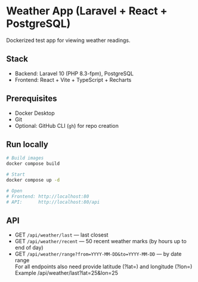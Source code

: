 # Weather App (Laravel + React + PostgreSQL)

Dockerized test app for viewing weather readings.

## Stack
- Backend: Laravel 10 (PHP 8.3-fpm), PostgreSQL
- Frontend: React + Vite + TypeScript + Recharts

## Prerequisites
- Docker Desktop
- Git
- Optional: GitHub CLI (`gh`) for repo creation

## Run locally
```bash
# Build images
docker compose build

# Start
docker compose up -d

# Open
# Frontend: http://localhost:80
# API:      http://localhost:80/api
```

## API

- GET `/api/weather/last` — last closest
- GET `/api/weather/recent` — 50 recent weather marks (by hours up to end of day)
- GET `/api/weather/range?from=YYYY-MM-DD&to=YYYY-MM-DD` — by date range<br>
For all endpoints also need provide latitude (?lat=) and longitude (?lon=)<br>
Example /api/weather/last?lat=25&lon=25

<!-- 
## GitHub (private)
```bash
# Initialize repo
git init
git add .
git commit -m "Initial commit: dockerized Laravel + React weather app"

# Create private repo (requires gh auth)
# gh auth login
gh repo create <your-org-or-user>/<repo-name> --private --source=. --remote=origin --push

# If not using gh, create repo on GitHub and then
# git remote add origin git@github.com:<user>/<repo>.git
# git branch -M main
# git push -u origin main
```  -->